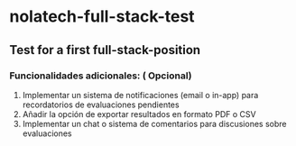# nolatech-full-stack-test
## Test for a first full-stack-position
### Funcionalidades adicionales: ( Opcional)
1. Implementar un sistema de notificaciones (email o in-app) para recordatorios de
evaluaciones pendientes
2. Añadir la opción de exportar resultados en formato PDF o CSV
3. Implementar un chat o sistema de comentarios para discusiones sobre evaluaciones

